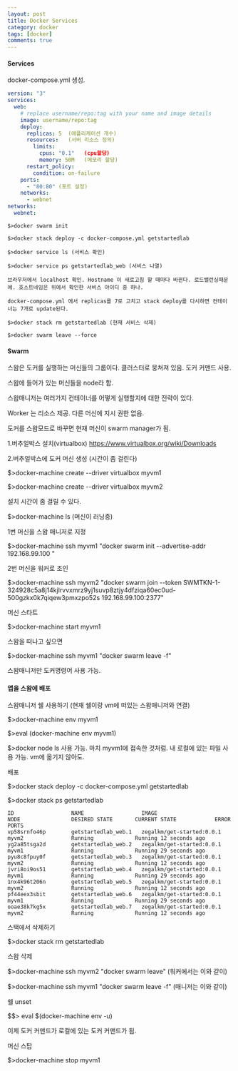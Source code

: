 ```yaml
---
layout: post
title: Docker Services
category: docker
tags: [docker]
comments: true
---
```


#### Services

docker-compose.yml 생성. 

~~~yaml
version: "3"
services:
  web:
    # replace username/repo:tag with your name and image details
    image: username/repo:tag
    deploy:
      replicas: 5  (애플리케이션 개수)
      resources:   (서버 리소스 정의)
        limits:
          cpus: "0.1"   (cpu할당)
          memory: 50M   (메모리 할당)
      restart_policy:
        condition: on-failure
    ports:
      - "80:80" (포트 설정)
    networks:
      - webnet
networks:
  webnet:
~~~

~~~
$>docker swarm init

$>docker stack deploy -c docker-compose.yml getstartedlab

$>docker service ls (서비스 확인)

$>docker service ps getstartedlab_web (서비스 나열)

브라우저에서 localhost 확인. Hostname 이 새로고침 할 때마다 바뀐다. 로드밸런싱때문에. 호스트네임은 위에서 확인한 서비스 아이디 중 하나.

docker-compose.yml 에서 replicas를 7로 고치고 stack deploy를 다시하면 컨테이너는 7개로 update된다.

$>docker stack rm getstartedlab (현재 서비스 삭제)

$>docker swarm leave --force

~~~

#### Swarm

스왐은 도커를 실행하는 머신들의 그룹이다. 클러스터로 뭉쳐져 있음. 도커 커맨드 사용.

스왐에 들어가 있는 머신들을 node라 함.

스왐매니저는 여러가지 컨테이너를 어떻게 실행할지에 대한 전략이 있다.

Worker 는 리소스 제공. 다른 머신에 지시 권한 없음.

도커를 스왐모드로 바꾸면 현재 머신이 swarm manager가 됨.

1.버추얼박스 설치(virtualbox) https://www.virtualbox.org/wiki/Downloads

2.버추얼박스에 도커 머신 생성 (시간이 좀 걸린다)

$>docker-machine create --driver virtualbox myvm1

$>docker-machine create --driver virtualbox myvm2

설치 시간이 좀 걸릴 수 있다.

$>docker-machine ls (머신이 러닝중)

1번 머신을 스왐 매니저로 지정

$>docker-machine ssh myvm1 "docker swarm init --advertise-addr 192.168.99.100 "

2번 머신을 워커로 조인

$>docker-machine ssh myvm2 "docker swarm join --token SWMTKN-1-324928c5a8j14kjlrvvxmrz9yj1suvp8ztjy4dfziqa60ec0ud-500gzkx0k7qiqew3pmxzpo52s 192.168.99.100:2377"

머신 스타트

$>docker-machine start myvm1

스왐을 떠나고 싶으면

$>docker-machine ssh myvm1 "docker swarm leave -f"

스왐매니저만 도커명령어 사용 가능.

#### 앱을 스왐에 배포

스왐매니저 쉘 사용하기 (현재 쉘이랑 vm에 떠있는 스왐매니저와 연결)

$>docker-machine env myvm1

$>eval (docker-machine env myvm1)

$>docker node ls 사용 가능. 마치 myvm1에 접속한 것처럼. 내 로컬에 있는 파일 사용 가능. vm에 옮기지 않아도.

배포

$>docker stack deploy -c docker-compose.yml getstartedlab

$>docker stack ps getstartedlab

```shell
ID                  NAME                  IMAGE                       NODE                DESIRED STATE       CURRENT STATE            ERROR               PORTS
vp58srnfo46p        getstartedlab_web.1   zegalkm/get-started:0.0.1   myvm2               Running             Running 12 seconds ago
yg2a85tsga2d        getstartedlab_web.2   zegalkm/get-started:0.0.1   myvm1               Running             Running 29 seconds ago
pyu8c8fpuy0f        getstartedlab_web.3   zegalkm/get-started:0.0.1   myvm2               Running             Running 12 seconds ago
jvri8oi9os51        getstartedlab_web.4   zegalkm/get-started:0.0.1   myvm1               Running             Running 29 seconds ago
1nx4k96t206n        getstartedlab_web.5   zegalkm/get-started:0.0.1   myvm2               Running             Running 12 seconds ago
pf44eex3sbit        getstartedlab_web.6   zegalkm/get-started:0.0.1   myvm1               Running             Running 29 seconds ago
ooae38k7kg5x        getstartedlab_web.7   zegalkm/get-started:0.0.1   myvm2               Running             Running 12 seconds ago
```

스택에서 삭제하기

$>docker stack rm getstartedlab

스왐 삭제

$>docker-machine ssh myvm2 "docker swarm leave" (워커에서는 이와 같이)

$>docker-machine ssh myvm1 "docker swarm leave -f" (매니저는 이와 같이)

쉘 unset

$$> eval $(docker-machine env -u)

이제 도커 커맨드가 로컬에 있는 도커 커맨드가 됨.

머신 스탑

$>docker-machine stop myvm1

